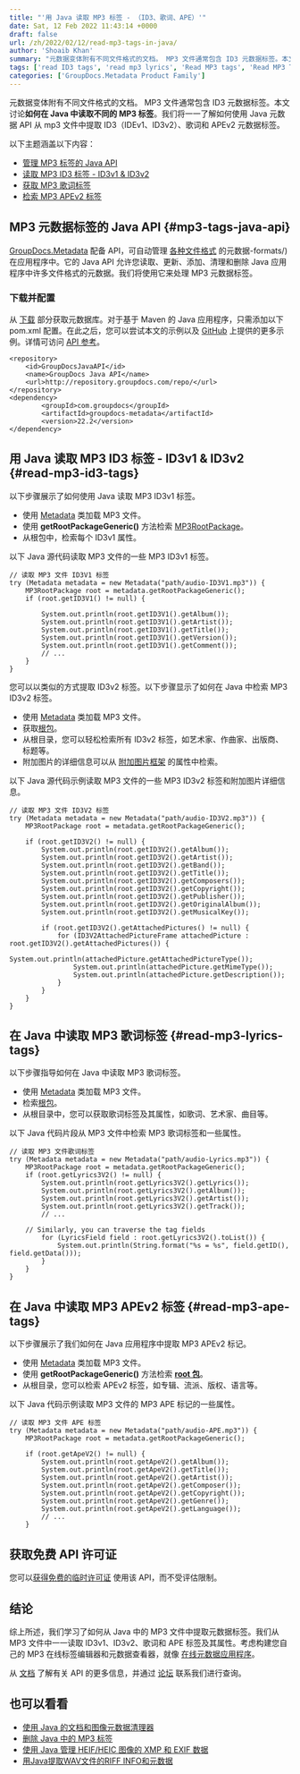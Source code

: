 ```yaml
---
title: "'用 Java 读取 MP3 标签 - （ID3、歌词、APE）'"
date: Sat, 12 Feb 2022 11:43:14 +0000
draft: false
url: /zh/2022/02/12/read-mp3-tags-in-java/
author: 'Shoaib Khan'
summary: "元数据变体附有不同文件格式的文档。 MP3 文件通常包含 ID3 元数据标签。本文讨论**如何在 Java 中读取不同的 MP3 标签**。我们将一一了解如何使用 Java 元数据 API 从 mp3 文件中提取 ID3（IDEv1、ID3v2）、歌词和 APEv2 元数据标签。"
tags: ['read ID3 tags', 'read mp3 lyrics', 'Read MP3 tags', 'Read MP3 Tags in Java']
categories: ['GroupDocs.Metadata Product Family']
---
```


元数据变体附有不同文件格式的文档。 MP3 文件通常包含 ID3 元数据标签。本文讨论**如何在 Java 中读取不同的 MP3 标签**。我们将一一了解如何使用 Java 元数据 API 从 mp3 文件中提取 ID3（IDEv1、ID3v2）、歌词和 APEv2 元数据标签。

以下主题涵盖以下内容：

* [管理 MP3 标签的 Java API](#mp3-tags-java-api)
* [读取 MP3 ID3 标签 - ID3v1 & ID3v2](#read-mp3-id3-tags)
* [获取 MP3 歌词标签](#read-mp3-lyrics-tags)
* [检索 MP3 APEv2 标签](#read-mp3-ape-tags)

## MP3 元数据标签的 Java API {#mp3-tags-java-api}

[GroupDocs.Metadata](https://products.groupdocs.com/metadata) 配备 API，可自动管理 [各种文件格式](https://docs.groupdocs.com/metadata/net/supported-document) 的元数据-formats/) 在应用程序中。它的 Java API 允许您读取、更新、添加、清理和删除 Java 应用程序中许多文件格式的元数据。我们将使用它来处理 MP3 元数据标签。

### 下载并配置

从 [下载](https://downloads.groupdocs.com/metadata/java) 部分获取元数据库。对于基于 Maven 的 Java 应用程序，只需添加以下 pom.xml 配置。在此之后，您可以尝试本文的示例以及 [GitHub](https://github.com/groupdocs-metadata) 上提供的更多示例。详情可访问 [API 参考](https://apireference.groupdocs.com/metadata/java)。

```
<repository>
	<id>GroupDocsJavaAPI</id>
	<name>GroupDocs Java API</name>
	<url>http://repository.groupdocs.com/repo/</url>
</repository>
<dependency>
        <groupId>com.groupdocs</groupId>
        <artifactId>groupdocs-metadata</artifactId>
        <version>22.2</version> 
</dependency>
```

## 用 Java 读取 MP3 ID3 标签 - ID3v1 & ID3v2 {#read-mp3-id3-tags}

以下步骤展示了如何使用 Java 读取 MP3 ID3v1 标签。

* 使用 [Metadata](https://apireference.groupdocs.com/metadata/java/com.groupdocs.metadata/Metadata) 类加载 MP3 文件。
* 使用 **getRootPackageGeneric()** 方法检索 [MP3RootPackage](https://apireference.groupdocs.com/metadata/java/com.groupdocs.metadata.core/MP3RootPackage)。
* 从根包中，检索每个 ID3v1 属性。

以下 Java 源代码读取 MP3 文件的一些 MP3 ID3v1 标签。

```
// 读取 MP3 文件 ID3V1 标签
try (Metadata metadata = new Metadata("path/audio-ID3V1.mp3")) {
	MP3RootPackage root = metadata.getRootPackageGeneric();
	if (root.getID3V1() != null) {

		System.out.println(root.getID3V1().getAlbum());
		System.out.println(root.getID3V1().getArtist());
		System.out.println(root.getID3V1().getTitle());
		System.out.println(root.getID3V1().getVersion());
		System.out.println(root.getID3V1().getComment());
		// ...
	}
}
```

您可以以类似的方式提取 ID3v2 标签。以下步骤显示了如何在 Java 中检索 MP3 ID3v2 标签。

* 使用 [Metadata](https://apireference.groupdocs.com/metadata/java/com.groupdocs.metadata/Metadata) 类加载 MP3 文件。
* 获取[根包](https://apireference.groupdocs.com/metadata/java/com.groupdocs.metadata.core/MP3RootPackage)。
* 从根目录，您可以轻松检索所有 ID3v2 标签，如艺术家、作曲家、出版商、标题等。
* 附加图片的详细信息可以从 [附加图片框架](https://apireference.groupdocs.com/metadata/java/com.groupdocs.metadata.core/ID3V2AttachedPictureFrame) 的属性中检索。

以下 Java 源代码示例读取 MP3 文件的一些 MP3 ID3v2 标签和附加图片详细信息。

```
// 读取 MP3 文件 ID3V2 标签
try (Metadata metadata = new Metadata("path/audio-ID3V2.mp3")) {
    MP3RootPackage root = metadata.getRootPackageGeneric();
 
    if (root.getID3V2() != null) {
        System.out.println(root.getID3V2().getAlbum());
        System.out.println(root.getID3V2().getArtist());
        System.out.println(root.getID3V2().getBand());
        System.out.println(root.getID3V2().getTitle());
        System.out.println(root.getID3V2().getComposers());
        System.out.println(root.getID3V2().getCopyright());
        System.out.println(root.getID3V2().getPublisher());
        System.out.println(root.getID3V2().getOriginalAlbum());
        System.out.println(root.getID3V2().getMusicalKey());
 
        if (root.getID3V2().getAttachedPictures() != null) {
            for (ID3V2AttachedPictureFrame attachedPicture : root.getID3V2().getAttachedPictures()) {
                System.out.println(attachedPicture.getAttachedPictureType());
                System.out.println(attachedPicture.getMimeType());
                System.out.println(attachedPicture.getDescription()); 
            }
        }
    }
}
```

## 在 Java 中读取 MP3 歌词标签 {#read-mp3-lyrics-tags}

以下步骤指导如何在 Java 中读取 MP3 歌词标签。

* 使用 [Metadata](https://apireference.groupdocs.com/metadata/java/com.groupdocs.metadata/Metadata) 类加载 MP3 文件。
* 检索[根包](https://apireference.groupdocs.com/metadata/java/com.groupdocs.metadata.core/MP3RootPackage)。
* 从根目录中，您可以获取歌词标签及其属性，如歌词、艺术家、曲目等。

以下 Java 代码片段从 MP3 文件中检索 MP3 歌词标签和一些属性。

```
// 读取 MP3 文件歌词标签
try (Metadata metadata = new Metadata("path/audio-Lyrics.mp3")) {
	MP3RootPackage root = metadata.getRootPackageGeneric();
	if (root.getLyrics3V2() != null) {
		System.out.println(root.getLyrics3V2().getLyrics());
		System.out.println(root.getLyrics3V2().getAlbum());
		System.out.println(root.getLyrics3V2().getArtist());
		System.out.println(root.getLyrics3V2().getTrack());
		// ...

    // Similarly, you can traverse the tag fields
		for (LyricsField field : root.getLyrics3V2().toList()) {
			System.out.println(String.format("%s = %s", field.getID(), field.getData()));
		}
	}
}
```

## 在 Java 中读取 MP3 APEv2 标签 {#read-mp3-ape-tags}

以下步骤展示了我们如何在 Java 应用程序中提取 MP3 APEv2 标记。

* 使用 [Metadata](https://apireference.groupdocs.com/metadata/java/com.groupdocs.metadata/Metadata) 类加载 MP3 文件。
* 使用 ****getRootPackageGeneric**()** 方法检索 **[root 包](https://apireference.groupdocs.com/metadata/java/com.groupdocs.metadata.core/MP3RootPackage)**。
* 从根目录，您可以检索 APEv2 标签，如专辑、流派、版权、语言等。

以下 Java 代码示例读取 MP3 文件的 MP3 APE 标记的一些属性。

```
// 读取 MP3 文件 APE 标签
try (Metadata metadata = new Metadata("path/audio-APE.mp3")) {
	MP3RootPackage root = metadata.getRootPackageGeneric();

	if (root.getApeV2() != null) {
		System.out.println(root.getApeV2().getAlbum());
		System.out.println(root.getApeV2().getTitle());
		System.out.println(root.getApeV2().getArtist());
		System.out.println(root.getApeV2().getComposer());
		System.out.println(root.getApeV2().getCopyright());
		System.out.println(root.getApeV2().getGenre());
		System.out.println(root.getApeV2().getLanguage());
		// ...
	}
```

## 获取免费 API 许可证

您可以[获得免费的临时许可证](https://purchase.groupdocs.com/temporary-license) 使用该 API，而不受评估限制。

## 结论

综上所述，我们学习了如何从 Java 中的 MP3 文件中提取元数据标签。我们从 MP3 文件中一一读取 ID3v1、ID3v2、歌词和 APE 标签及其属性。考虑构建您自己的 MP3 在线标签编辑器和元数据查看器，就像 [在线元数据应用程序](https://products.groupdocs.app/metadata/total)。

从 [文档](https://docs.groupdocs.com/metadata/java/) 了解有关 API 的更多信息，并通过 [论坛](https://forum.groupdocs.com/) 联系我们进行查询。

## 也可以看看

* [使用 Java 的文档和图像元数据清理器](https://blog.groupdocs.com/2020/12/17/remove-metadata-from-documents-and-images-using-java/)
* [删除 Java 中的 MP3 标签](https://blog.groupdocs.com/2022/01/30/remove-mp3-tags-in-java/)
* [使用 Java 管理 HEIF/HEIC 图像的 XMP 和 EXIF 数据](https://blog.groupdocs.com/2021/05/10/xmp-and-exif-data-of-heif-heic-images-using-爪哇/)
* [用Java提取WAV文件的RIFF INFO和元数据](https://blog.groupdocs.com/2021/03/22/extract-riff-info-and-metadata-of-wav-files-in-java/ )





